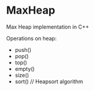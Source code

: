# MaxHeap
Max Heap implementation in C++

Operations on heap:
- push()
- pop()
- top()
- empty()
- size()
- sort() // Heapsort algorithm

